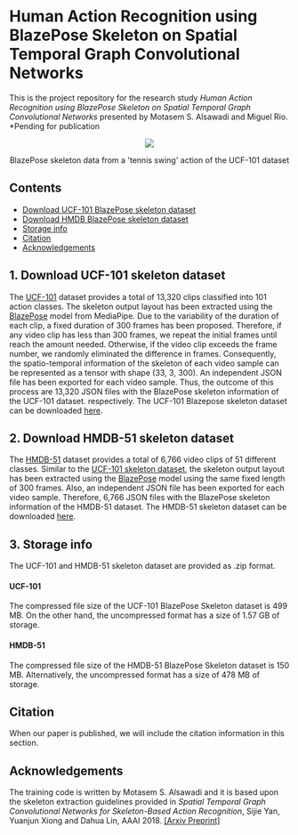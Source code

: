 # Human Action Recognition using BlazePose Skeleton on Spatial Temporal Graph Convolutional Networks

This is the project repository for the research study *Human Action Recognition using BlazePose Skeleton on Spatial Temporal Graph Convolutional Networks* presented by Motasem S. Alsawadi and Miguel Rio.
*Pending for publication

<p align="center">
<img src="https://user-images.githubusercontent.com/52717252/177212249-5a617999-0ccb-48a0-aac4-4f2be1729f7f.png"
</p>
<p align="center">
BlazePose skeleton data from a 'tennis swing' action of the UCF-101 dataset
</p>

## Contents
* [Download UCF-101 BlazePose skeleton dataset](https://github.com/malswadi/blazepose-skeleton-hmdb-ucf#1-download-ucf-101-skeleton-dataset)
* [Download HMDB BlazePose skeleton dataset](https://github.com/malswadi/blazepose-skeleton-hmdb-ucf#2-download-hmdb-skeleton-dataset)
* [Storage info](https://github.com/malswadi/skeleton_ucf_hmdb#3-storage-info)
* [Citation](https://github.com/malswadi/skeleton_ucf_hmdb#citation)
* [Acknowledgements](https://github.com/malswadi/skeleton_ucf_hmdb#acknowledgements)

## 1. Download UCF-101 skeleton dataset

The [UCF-101](https://www.crcv.ucf.edu/data/UCF101.php) dataset provides a total of 13,320 clips classified into 101 action classes. The skeleton output layout has been extracted using the [BlazePose](https://google.github.io/mediapipe/solutions/pose.html) model from MediaPipe. Due to the variability of the duration of each clip, a fixed duration of 300 frames has been proposed. Therefore, if any video clip has less than 300 frames, we repeat the initial frames until reach the amount needed. Otherwise, if the video clip exceeds the frame number, we randomly eliminated the difference in frames. Consequently, the spatio-temporal information of the skeleton of each video sample can be represented as a tensor with shape (33, 3, 300).  An independent JSON file has been exported for each video sample. Thus, the outcome of this process are 13,320 JSON files with the BlazePose skeleton information of the UCF-101 dataset. respectively. The UCF-101 Blazepose skeleton dataset can be downloaded [here](link_to_download).

## 2. Download HMDB-51 skeleton dataset

The [HMDB-51](https://serre-lab.clps.brown.edu/resource/hmdb-a-large-human-motion-database/) dataset provides a total of 6,766 video clips of 51 different classes. Similar to the [UCF-101 skeleton dataset]( https://github.com/malswadi/blazepose-skeleton-hmdb-ucf#1-download-ucf-101-skeleton-dataset), the skeleton output layout has been extracted using the  [BlazePose](https://google.github.io/mediapipe/solutions/pose.html) model using the same fixed  length of 300 frames. Also, an independent JSON file has been exported for each video sample. Therefore, 6,766 JSON files with the BlazePose skeleton information of the HMDB-51 dataset. The HMDB-51 skeleton dataset can be downloaded [here](link_to_download).

## 3. Storage info
The UCF-101 and HMDB-51 skeleton dataset are provided as .zip format. 

#### UCF-101
The compressed file size of the UCF-101 BlazePose Skeleton dataset is 499 MB. On the other hand, the uncompressed format has a size of 1.57 GB of storage.

#### HMDB-51
The compressed file size of the HMDB-51 BlazePose Skeleton dataset is 150 MB. Alternatively, the uncompressed format has a size of 478 MB of storage.

## Citation
When our paper is published, we will include the citation information in this section.

## Acknowledgements
The training code is written by Motasem S. Alsawadi and it is based upon the skeleton extraction guidelines provided  in *Spatial Temporal Graph Convolutional Networks for Skeleton-Based Action Recognition*, Sijie Yan, Yuanjun Xiong and Dahua Lin, AAAI 2018. [[Arxiv Preprint]](https://arxiv.org/abs/1801.07455)
